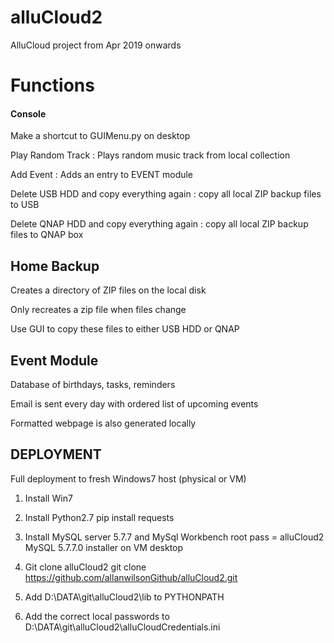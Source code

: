 # alluCloud2
AlluCloud project from Apr 2019 onwards

# Functions
#### Console
Make a shortcut to GUIMenu.py on desktop

Play Random Track : Plays random music track from local collection

Add Event : Adds an entry to EVENT module

Delete USB HDD and copy everything again : copy all local ZIP backup files to USB
 
Delete QNAP HDD and copy everything again : copy all local ZIP backup files to QNAP box

## Home Backup
Creates a directory of ZIP files on the local disk

Only recreates a zip file when files change

Use GUI to copy these files to either USB HDD or QNAP

## Event Module

Database of birthdays, tasks, reminders

Email is sent every day with ordered list of upcoming events

Formatted webpage is also generated locally

## DEPLOYMENT

Full deployment to fresh Windows7 host (physical or VM)
1. Install Win7
2. Install Python2.7
pip install requests

3. Install MySQL server 5.7.7 and MySql Workbench
	root pass = alluCloud2
	MySQL 5.7.7.0 installer on VM desktop
4. Git clone alluCloud2
	git clone https://github.com/allanwilsonGithub/alluCloud2.git

6. Add D:\DATA\git\alluCloud2\lib to PYTHONPATH

7. Add the correct local passwords to D:\DATA\git\alluCloud2\alluCloudCredentials.ini
